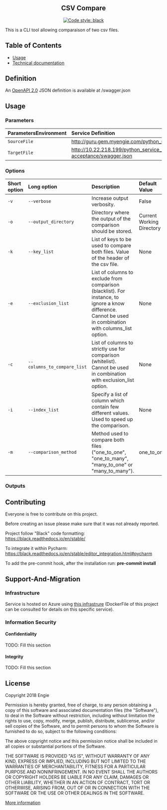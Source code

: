 <h2 align="center">CSV Compare</h2>

<p align="center">
<a href="https://github.com/ambv/black"><img alt="Code style: black" src="https://img.shields.io/badge/code%20style-black-000000.svg"></a>
</p>

This is a CLI tool allowing comparaison of two csv files.

Table of Contents
-----------------

  * [Usage](#usage)
  * [Technical documentation](#technical)

Definition
----------

An [OpenAPI 2.0](https://www.openapis.org) JSON definition is available at /swagger.json


Usage
-----

### Parameters ###

| ParametersEnvironment   | Service Definition                                         | Swagger UI |
|:--------------|:-----------------------------------------------------------|:----------------------------------------------|
| `SourceFile`  | <http://guru.gem.myengie.com/python_service_name/swagger.json>      | [Production](http://guru.gem.myengie.com/python_service_name)   |
| `TargetFile`  | <http://10.22.218.199/python_service_name-acceptance/swagger.json>  | [Acceptance](http://10.22.218.199/python_service_name-acceptance)   |

### Options ###

| Short option | Long option | Description       | Default Value |
|:-------------|:------------|:------------------|:--------------|
| `-v` | `--verbose` | Increase output verbosity. | False   |
| `-o` | `--output_directory` | Directory where the output of the comparison should be stored. | Current Working Directory |
| `-k` | `--key_list` | List of keys to be used to compare both files. Value of the header of the csv file. | None |
| `-e` | `--exclusion_list` | List of columns to exclude from comparison (blacklist). For instance, to ignore a know difference. Cannot be used in combination with columns_list option. | None  |
| `-c` | `--columns_to_compare_list` | List of columns to strictly use for comparison (whitelist). Cannot be used in combination with exclusion_list option. | None |
| `-i` | `--index_list` | Specify a list of column which contain few different values. Used to speed up the comparison. | None |
| `-m` | `--comparison_method` | Method used to compare both files ("one_to_one", "one_to_many", "many_to_one" or "many_to_many"). | one_to_one |

### Outputs ###

Contributing
------------

Everyone is free to contribute on this project.

Before creating an issue please make sure that it was not already reported.

Project follow "Black" code formatting: https://black.readthedocs.io/en/stable/

To integrate it within Pycharm: https://black.readthedocs.io/en/stable/editor_integration.html#pycharm

To add the pre-commit hook, after the installation run: **pre-commit install**

Support-And-Migration
---------------------

### Infrastructure ###

Service is hosted on Azure using [this infrastrure](https://wiki.gem.myengie.com/display/ETRM/Azure+infrastructure%3A+InfrastructureAsCode+and+Continuous+Deployment) (DockerFile of this project can be consulted for details on this specific service).

### Information Security ###

#### Confidentiality ####

TODO: Fill this section

#### Integrity ####

TODO: Fill this section

License
-------

Copyright 2018 Engie

Permission is hereby granted, free of charge, to any person obtaining a copy of this software and associated documentation files (the "Software"), to deal in the Software without restriction, including without limitation the rights to use, copy, modify, merge, publish, distribute, sublicense, and/or sell copies of the Software, and to permit persons to whom the Software is furnished to do so, subject to the following conditions:

The above copyright notice and this permission notice shall be included in all copies or substantial portions of the Software.

THE SOFTWARE IS PROVIDED "AS IS", WITHOUT WARRANTY OF ANY KIND, EXPRESS OR IMPLIED, INCLUDING BUT NOT LIMITED TO THE WARRANTIES OF MERCHANTABILITY, FITNESS FOR A PARTICULAR PURPOSE AND NONINFRINGEMENT. IN NO EVENT SHALL THE AUTHORS OR COPYRIGHT HOLDERS BE LIABLE FOR ANY CLAIM, DAMAGES OR OTHER LIABILITY, WHETHER IN AN ACTION OF CONTRACT, TORT OR OTHERWISE, ARISING FROM, OUT OF OR IN CONNECTION WITH THE SOFTWARE OR THE USE OR OTHER DEALINGS IN THE SOFTWARE.

[More information](https://opensource.org/licenses/MIT)

